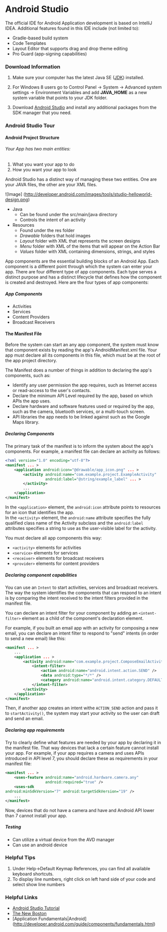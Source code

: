 # Android Studio
The official IDE for Android Application development is based on IntelliJ IDEA.
Additional features found in this IDE include (not limited to):
* Gradle-based build system
* Code Templates
* Layout Editor that supports drag and drop theme editing
* Pro Guard (app-signing capabilities)

### Download Information
1. Make sure your computer has the latest Java SE ([JDK](http://www.oracle.com/technetwork/articles/javase/index-jsp-138363.html)) installed.  
    
2. For Windows 8 users go to Control Panel -> System -> Advanced system settings -> Environment Variables and add **JAVA_HOME** as a new system variable that points to your JDK folder.

3. Download [Android Studio](http://developer.android.com/sdk/index.html) and install any additional packages from the SDK manager that you need.

### Android Studio Tour
#### Android Project Structure
###### Your App has two main entities:  
1. What you want your app to do 
2. How you want your app to look 

Android Studio has a distinct way of managing these two entities. One are your JAVA files, the other
are your XML files.

![Image] (http://developer.android.com/images/tools/studio-helloworld-design.png)

* Java
    * Can be found under the src/main/java directory
    * Controls the intent of an activity
* Resources 
    * Found under the res folder
    * *Drawable* folders that hold images
    * *Layout* folder with XML that represents the screen designs
    * *Menu* folder with XML of the items that will appear on the Action Bar
    * *Values* folder with XML containing dimensions, strings, and styles

App components are the essential building blocks of an Android App. Each component is a different point through which the system can enter your app. There are four different type of app components. Each type serves a distinct purpose and has a distinct lifecycle that defines how the component is created and destroyed. Here are the four types of app components:  

##### App Components
* Activities
* Services
* Content Providers
* Broadcast Receivers

#### The Manifest File
Before the system can start an any app component, the system must know that component exists by reading the app's AndroidManifest.xml file. Your app must declare all its components in this file, which must be at the root of the app project directory.  

The Manifest does a number of things in addition to declaring the app's components, such as:  
* Identify any user permission the app requires, such as Internet access or read-access to the user's contacts.
* Declare the minimum API Level required by the app, based on which APIs the app uses.
* Declare hardware and software features used or required by the app, such as the camera, bluetooth services, or a multi-touch screen.
* API libraries the app needs to be linked against such as the Google Maps library.

##### Declaring Components
The primary task of the manifest is to inform the system about the app's components. For example, a manifest file can declare an activity as follows:

```xml
<?xml version="1.0" encoding="utf-8"?>
<manifest ... >
    <application android:icon="@drawable/app_icon.png" ... >
        <activity android:name="com.example.project.ExampleActivity"
                  android:label="@string/example_label" ... >
        </activity>
        ...
    </application> 
</manifest>
```
In the `<application>` element, the `android:icon` attribute points to resources for an icon that identifies the app.  
In the `<activity>` element, the `android:name` attribute specifies the fully qualified class name of the Activity subclass and the `android:label` attributes specifies a string to use as the user-visible label for the activity.  

You must declare all app components this way:
* `<activity>` elements for activities
* `<service>` elements for services
* `<receiver>` elements for broadcast receivers
* `<provider>` elements for content providers
 
##### Declaring component capabilities
You can use an `Intent` to start activities, services and broadcast receivers. The way the system identifies the components that can respond to an intent is by comparing the intent received to the intent filters provided in the manifest file. 
 
You can declare an intent filter for your component by adding an `<intent-filter>` element as a child of the component's declaration element.  

For example, if you built an email app with an activity for composing a new email, you can declare an intent filter to respond to "send" intents (in order to send a new email) like this:

```xml
<manifest ... >
    ...
    <application ... >
        <activity android:name="com.example.project.ComposeEmailActivity">
            <intent-filter>
                <action android:name="android.intent.action.SEND" />
                <data android:type="*/*" />
                <category android:name="android.intent.category.DEFAULT" />
            </intent-filter>
        </activity>
    </application>
</manifest>
```  
Then, if another app creates an intent withe `ACTION_SEND` action and pass it to `startActivity()`, the system may start your activity so the user can draft and send an email.

##### Declaring app requirements
Try to clearly define what features are needed by your app by declaring it in the manifest file. That way devices that lack a certain feature cannot install your app. For example, if your app requires a camera and uses APIs introduced in API level 7, you should declare these as requirements in your manifest file:

```xml
<manifest ... >
    <uses-feature android:name="android.hardware.camera.any"
                  android:required="true" />
    <uses-sdk 
android:minSdkVersion="7" android:targetSdkVersion="19" />
    ...
</manifest>
```
Now, devices that do not have a camera and have and Android API lower than 7 cannot install your app.

##### Testing
* Can utilize a virtual device from the AVD manager
* Can use an android device

### Helpful Tips
1. Under Help->Default Keymap References, you can find all available keyboard shortcuts.
2. To display line numbers, right click on left hand side of your code and select show line numbers

### Helpful Links
* [Android Studio Tutorial](http://developer.android.com/tools/studio/index.html)
* [The New Boston](https://www.thenewboston.com/videos.php?cat=278)
* [Application Fundamentals|Android] (http://developer.android.com/guide/components/fundamentals.html)

